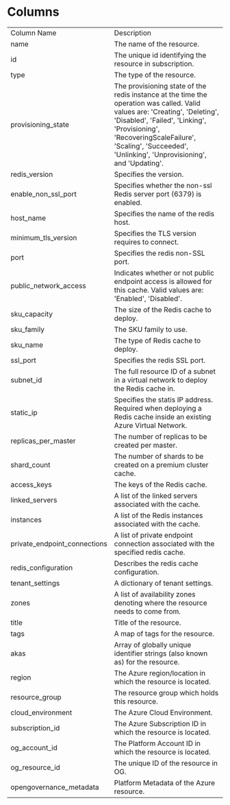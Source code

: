 # Columns  

<table>
	<tr><td>Column Name</td><td>Description</td></tr>
	<tr><td>name</td><td>The name of the resource.</td></tr>
	<tr><td>id</td><td>The unique id identifying the resource in subscription.</td></tr>
	<tr><td>type</td><td>The type of the resource.</td></tr>
	<tr><td>provisioning_state</td><td>The provisioning state of the redis instance at the time the operation was called. Valid values are: &#39;Creating&#39;, &#39;Deleting&#39;, &#39;Disabled&#39;, &#39;Failed&#39;, &#39;Linking&#39;, &#39;Provisioning&#39;, &#39;RecoveringScaleFailure&#39;, &#39;Scaling&#39;, &#39;Succeeded&#39;, &#39;Unlinking&#39;, &#39;Unprovisioning&#39;, and &#39;Updating&#39;.</td></tr>
	<tr><td>redis_version</td><td>Specifies the version.</td></tr>
	<tr><td>enable_non_ssl_port</td><td>Specifies whether the non-ssl Redis server port (6379) is enabled.</td></tr>
	<tr><td>host_name</td><td>Specifies the name of the redis host.</td></tr>
	<tr><td>minimum_tls_version</td><td>Specifies the TLS version requires to connect.</td></tr>
	<tr><td>port</td><td>Specifies the redis non-SSL port.</td></tr>
	<tr><td>public_network_access</td><td>Indicates whether or not public endpoint access is allowed for this cache. Valid values are: &#39;Enabled&#39;, &#39;Disabled&#39;.</td></tr>
	<tr><td>sku_capacity</td><td>The size of the Redis cache to deploy.</td></tr>
	<tr><td>sku_family</td><td>The SKU family to use.</td></tr>
	<tr><td>sku_name</td><td>The type of Redis cache to deploy.</td></tr>
	<tr><td>ssl_port</td><td>Specifies the redis SSL port.</td></tr>
	<tr><td>subnet_id</td><td>The full resource ID of a subnet in a virtual network to deploy the Redis cache in.</td></tr>
	<tr><td>static_ip</td><td>Specifies the statis IP address. Required when deploying a Redis cache inside an existing Azure Virtual Network.</td></tr>
	<tr><td>replicas_per_master</td><td>The number of replicas to be created per master.</td></tr>
	<tr><td>shard_count</td><td>The number of shards to be created on a premium cluster cache.</td></tr>
	<tr><td>access_keys</td><td>The keys of the Redis cache.</td></tr>
	<tr><td>linked_servers</td><td>A list of the linked servers associated with the cache.</td></tr>
	<tr><td>instances</td><td>A list of the Redis instances associated with the cache.</td></tr>
	<tr><td>private_endpoint_connections</td><td>A list of private endpoint connection associated with the specified redis cache.</td></tr>
	<tr><td>redis_configuration</td><td>Describes the redis cache configuration.</td></tr>
	<tr><td>tenant_settings</td><td>A dictionary of tenant settings.</td></tr>
	<tr><td>zones</td><td>A list of availability zones denoting where the resource needs to come from.</td></tr>
	<tr><td>title</td><td>Title of the resource.</td></tr>
	<tr><td>tags</td><td>A map of tags for the resource.</td></tr>
	<tr><td>akas</td><td>Array of globally unique identifier strings (also known as) for the resource.</td></tr>
	<tr><td>region</td><td>The Azure region/location in which the resource is located.</td></tr>
	<tr><td>resource_group</td><td>The resource group which holds this resource.</td></tr>
	<tr><td>cloud_environment</td><td>The Azure Cloud Environment.</td></tr>
	<tr><td>subscription_id</td><td>The Azure Subscription ID in which the resource is located.</td></tr>
	<tr><td>og_account_id</td><td>The Platform Account ID in which the resource is located.</td></tr>
	<tr><td>og_resource_id</td><td>The unique ID of the resource in OG.</td></tr>
	<tr><td>opengovernance_metadata</td><td>Platform Metadata of the Azure resource.</td></tr>
</table>